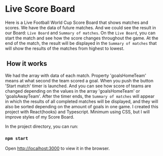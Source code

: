 # Live Score Board

Here is a Live Football World Cup Score Board that shows matches and scores. We have the data of future matches. And we could see the result in our Board: `Live Board` and `Summary of matches`.
On the `Live Board`, you can start the match and see how the score changes throughout the game. At the end of the match, the result will be displayed in the `Summary of matches` that will show the results of the matches from highest to lowest.

##  How it works
We had the array with data of each match. Property 'goalsHomeTeam' means at what second the team scored a goal. When you push the button 'Start match' timer is launched. And you can see how score of teams are changed depending on the values in the array  'goalsHomeTeam' or 'goalsAwayTeam'. After the timer ends, the `Summary of matches` will appear in which the results of all completed matches will be displayed, and they will also be sorted depending on the amount of goals in one game.
I created this project with React(hooks) and Typescript. Minimum using CSS, but I will improve styles of my Score Board.


In the project directory, you can run:

### `npm start`
Open [http://localhost:3000](http://localhost:3000) to view it in the browser.